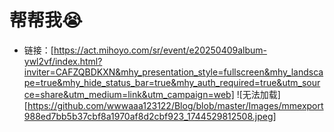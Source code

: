 # 帮帮我😭

* 链接：[https://act.mihoyo.com/sr/event/e20250409album-ywl2vf/index.html?inviter=CAFZQBDKXN&mhy_presentation_style=fullscreen&mhy_landscape=true&mhy_hide_status_bar=true&mhy_auth_required=true&utm_source=share&utm_medium=link&utm_campaign=web]
![无法加载][https://github.com/wwwaaa123122/Blog/blob/master/Images/mmexport988ed7bb5b37cbf8a1970af8d2cbf923_1744529812508.jpeg]
